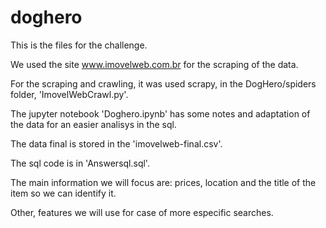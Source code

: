 # doghero

This is the files for the challenge.

We used the site www.imovelweb.com.br for the scraping of the data.

For the scraping and crawling, it was used scrapy, in the DogHero/spiders folder, 'ImovelWebCrawl.py'.

The jupyter notebook 'Doghero.ipynb' has some notes and adaptation of the data for an easier analisys in the sql.

The data final is stored in the 'imovelweb-final.csv'.

The sql code is in 'Answersql.sql'.


The main information we will focus are: prices, location and the title of the item so we can identify it.

Other, features we will use for case of more especific searches.
